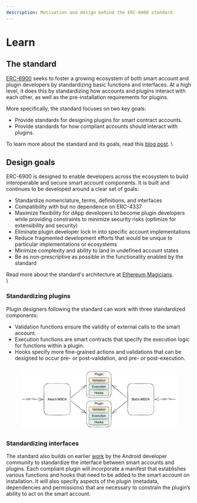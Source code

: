 ```yaml
---
description: Motivation and design behind the ERC-6900 standard.
---
```


# Learn

## The standard

[ERC-6900](https://eips.ethereum.org/EIPS/eip-6900) seeks to foster a growing ecosystem of both smart account and plugin developers by standardizing basic functions and interfaces. At a high level, it does this by standardizing how accounts and plugins interact with each other, as well as the pre-installation requirements for plugins.&#x20;

More specifically, the standard focuses on two key goals:&#x20;

* Provide standards for designing plugins for smart contract accounts.
* Provide standards for how compliant accounts should interact with plugins.

To learn more about the standard and its goals, read this [blog post](https://alchemy.com/blog/account-abstraction-erc-6900). \


## Design goals

ERC-6900 is designed to enable developers across the ecosystem to build interoperable and secure smart account components. It is built and continues to be developed around a clear set of goals:&#x20;

* Standardize nomenclature, terms, definitions, and interfaces
* Compatibility with but no dependence on ERC-4337
* Maximize flexibility for dApp developers to become plugin developers while providing constraints to minimize security risks (optimize for extensibility and security)
* Eliminate plugin developer lock in into specific account implementations
* Reduce fragmented development efforts that would be unique to particular implementations or ecosystems
* Minimize complexity and ability to land in undefined account states
* Be as non-prescriptive as possible in the functionality enabled by the standard

Read more about  the  standard's architecture at [Ethereum Magicians](https://eips.ethereum.org/EIPS/eip-6900).\
\


### Standardizing plugins

Plugin designers following the standard can work with three standardized components:

* Validation functions ensure the validity of external calls to the smart account.
* Execution functions are smart contracts that specify the execution logic for functions within a plugin.
* Hooks specify more fine-grained actions and validations that can be designed to occur pre- or post-validation, and pre- or post-execution.

<figure><img src="../.gitbook/assets/image.png" alt=""><figcaption></figcaption></figure>

### Standardizing interfaces

The standard also builds on earlier [work](https://developer.android.com/guide/topics/permissions/overview) by the Android developer community to standardize the interface between smart accounts and plugins. Each compliant plugin will incorporate a manifest that establishes various functions and hooks that need to be added to the smart account on installation. It will also specify aspects of the plugin (metadata, dependencies and permissions) that are necessary to constrain the plugin’s ability to act on the smart account.

